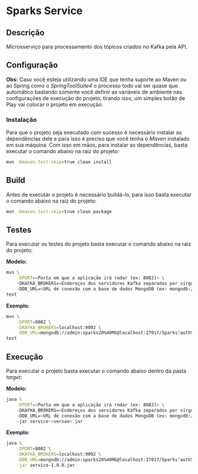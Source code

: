 # Sparks Service

## Descrição

Microsserviço para processamento dos tópicos criados no Kafka pela API.

## Configuração

**Obs:** Caso você esteja utilizando uma IDE que tenha suporte ao Maven ou ao Spring como o _SpringToolSuite4_ o processo todo vai ser quase que automático bastando somente você definir as variáveis de ambiente nas configurações de execução do projeto, tirando isso, um simples botão de Play vai colocar o projeto em execução.

### Instalação

Para que o projeto seja executado com sucesso é necessário instalar as dependências dele e para isso é preciso que você tenha o _Maven_ instalado em sua máquina. Com isso em mãos, para instalar as dependências, basta executar o comando abaixo na raiz do projeto:

```bash
mvn -Dmaven.test.skip=true clean install
```

## Build

Antes de executar o projeto é necessário buildá-lo, para isso basta executar o comando abaixo na raiz do projeto:

```bash
mvn -Dmaven.test.skip=true clean package
```

## Testes

Para executar os testes do projeto basta executar o comando abaixo na raiz do projeto:

**Modelo:**

```bash
mvn \
    -DPORT=<Porta em que a aplicação irá rodar (ex: 8082)> \
    -DKAFKA_BROKERS=<Endereços dos servidores Kafka separados por vírgula (ex: localhost:9092)> \
    -DDB_URL=<URL de conexão com a base de dados MongoDB (ex: mongodb://admin:P%40ssw0rd@localhost:27017/Sparks?authSource=admin)> \
test
```

**Exemplo:**

```bash
mvn \
    -DPORT=8082 \
    -DKAFKA_BROKERS=localhost:9092 \
    -DDB_URL=mongodb://admin:sparks20%40MG@localhost:27017/Sparks?authSource=admin \
test
```

## Execução

Para executar o projeto basta executar o comando abaixo dentro da pasta _target_:

**Modelo:**

```bash
java \
    -DPORT=<Porta em que a aplicação irá rodar (ex: 8082)> \
    -DKAFKA_BROKERS=<Endereços dos servidores Kafka separados por vírgula (ex: localhost:9092)> \
    -DDB_URL=<URL de conexão com a base de dados MongoDB (ex: mongodb://admin:P%40ssw0rd@localhost:27017/Sparks?authSource=admin)> \
    -jar service-<versao>.jar
```

**Exemplo:**

```bash
java \
    -DPORT=8082 \
    -DKAFKA_BROKERS=localhost:9092 \
    -DDB_URL=mongodb://admin:sparks20%40MG@localhost:27017/Sparks?authSource=admin \
    -jar service-1.0.0.jar
```
